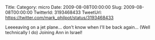 Title: 
Category: micro
Date: 2009-08-08T00:00:00
Slug: 2009-08-08T00:00:00
TwitterId: 3193468433
TweetUrl: https://twitter.com/mark_philpot/status/3193468433

Leeeeaving on a jet plane... don't know when I'll be back again... (Well technically I do) Joining Ann in Israel!